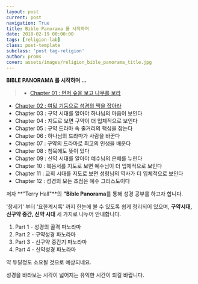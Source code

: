 ```yaml
---
layout: post
current: post
navigation: True
title: Bible Panorama 를 시작하며
date: 2018-02-19 00:00:00
tags: [religion-lab]
class: post-template
subclass: 'post tag-religion'
author: proms
cover: assets/images/religion_bible_panorama_title.jpg
---
```


**BIBLE PANORAMA 를 시작하며 ...**

>* [Chapter 01 : 먼저 숲을 보고 나무를 보라](/religion-bible-panorama-1)  
* [Chapter 02 : 여덟 기둥으로 성경의 맥을 잡아라](/religion-bible-panorama-2)  
* Chapter 03 : 구약 시대를 알아야 하나님의 마음이 보인다  
* Chapter 04 : 지도로 보면 구약이 더 입체적으로 보인다  
* Chapter 05 : 구약 드라마 속 줄거리의 핵심을 잡는다  
* Chapter 06 : 하나님의 드라마가 사람을 바꾼다  
* Chapter 07 : 구약의 드라마로 최고의 인생을 배운다  
* Chapter 08 : 침묵에도 뜻이 있다  
* Chapter 09 : 신약 시대를 알아야 예수님의 은혜를 누린다  
* Chapter 10 : 복음서를 지도로 보면 예수님이 더 입체적으로 보인다  
* Chapter 11 : 교회 시대를 지도로 보면 성령님의 역사가 더 입체적으로 보인다  
* Chapter 12 : 성경의 모든 초점은 예수 그리스도이다  
  
저자 **"Terry Hall"**의 **"Bible Panorama**를 통해 성경 공부를 하고자 합니다.


'창세기' 부터 '요한계시록' 까지 한눈에 볼 수 있도록 쉽게 정리되어 있으며,
**구약시대, 신구약 중간, 신약 시대** 세 가지로 나누어 안내합니다.

1. Part 1 - 성경의 골격 파노라마  
2. Part 2 - 구약성경 파노라마  
3. Part 3 - 신구약 중간기 파노라마  
4. Part 4 - 신약성경 파노라마  

약 두달정도 소요될 것으로 예상되네요.  

성경을 바라보는 시각이 넓어지는 유익한 시간이 되길 바랍니다.  